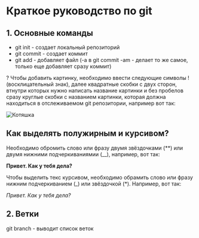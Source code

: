 # Краткое руководство по git
## 1. Основные команды
* git init - создает локальный репозиторий
* git commit - создает коммит
* git add - добавляет файл (-a в git commit -am - делает то же самое, только еще добавляет сразу коммит)

? Чтобы добавить картинку, необходимо ввести следующие символы ! (восклицательный знак), далее квадратные скобки с двух сторон, втнутри которых нужно написать название картинки и без пробелов сразу круглые скобки с названием картинки, которая должна находиться в отслеживаемом git репозитории, например вот так:

![Котяшка](Kotyashka.jpg)

## Как выделять полужирным и курсивом?

Необходимо обромить слово или фразу двумя звёздочками (**) или двумя нижними подчеркиваниямии (__), например, вот так:

__Привет. Как у тебя дела?__

Чтобы выделить текс курсивом, необходимо обрамить слово или фразу нижним подчеркиванием (_) или звёздочкой (*). Например, вот так:

*Привет. Как у тебя дела?*

## 2. Ветки 

git branch - выводит список веток

